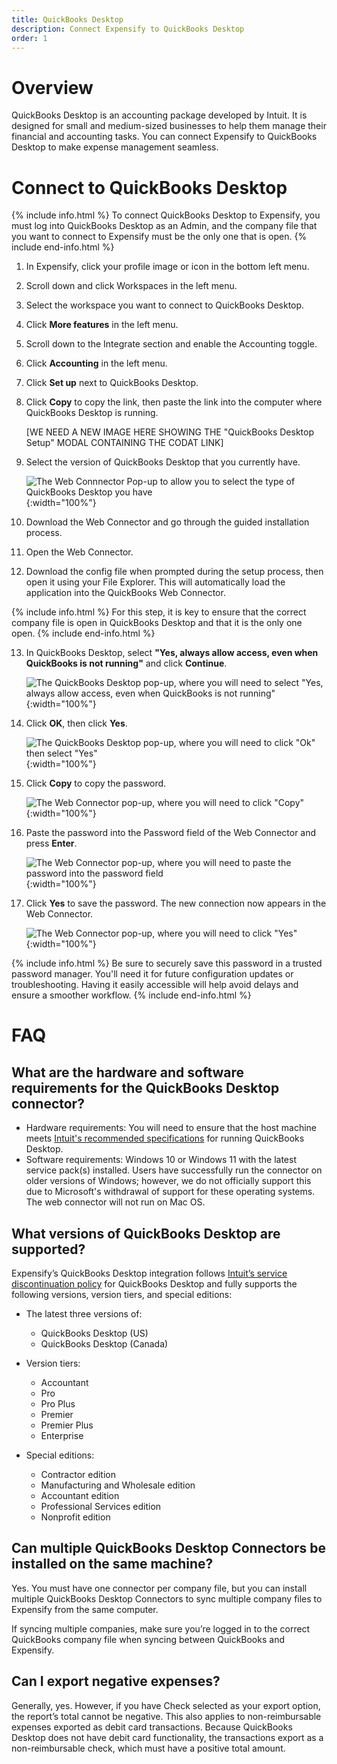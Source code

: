 ```yaml
---
title: QuickBooks Desktop
description: Connect Expensify to QuickBooks Desktop
order: 1
---
```

# Overview
QuickBooks Desktop is an accounting package developed by Intuit. It is designed for small and medium-sized businesses to help them manage their financial and accounting tasks. You can connect Expensify to QuickBooks Desktop to make expense management seamless.

# Connect to QuickBooks Desktop

{% include info.html %}
To connect QuickBooks Desktop to Expensify, you must log into QuickBooks Desktop as an Admin, and the company file that you want to connect to Expensify must be the only one that is open. 
{% include end-info.html %}

1. In Expensify, click your profile image or icon in the bottom left menu.
2. Scroll down and click Workspaces in the left menu.
3. Select the workspace you want to connect to QuickBooks Desktop.
4. Click **More features** in the left menu.
5. Scroll down to the Integrate section and enable the Accounting toggle.
6. Click **Accounting** in the left menu.
7. Click **Set up** next to QuickBooks Desktop.
8. Click **Copy** to copy the link, then paste the link into the computer where QuickBooks Desktop is running.

     [WE NEED A NEW IMAGE HERE SHOWING THE "QuickBooks Desktop Setup" MODAL CONTAINING THE CODAT LINK]

9. Select the version of QuickBooks Desktop that you currently have.

    ![The Web Connnector Pop-up to allow you to select the type of QuickBooks Desktop you have](https://help.expensify.com/assets/images/QBO_desktop_02.png){:width="100%"}

10. Download the Web Connector and go through the guided installation process.
11. Open the Web Connector. 
12. Download the config file when prompted during the setup process, then open it using your File Explorer. This will automatically load the application into the QuickBooks Web Connector. 

{% include info.html %}
For this step, it is key to ensure that the correct company file is open in QuickBooks Desktop and that it is the only one open.
{% include end-info.html %}

13. In QuickBooks Desktop, select **"Yes, always allow access, even when QuickBooks is not running"** and click **Continue**. 

    ![The QuickBooks Desktop pop-up, where you will need to select "Yes, always allow access, even when QuickBooks is not running"](https://help.expensify.com/assets/images/QBO_desktop_04.png){:width="100%"}

14. Click **OK**, then click **Yes**.

    ![The QuickBooks Desktop pop-up, where you will need to click "Ok" then select "Yes"](https://help.expensify.com/assets/images/QBO_desktop_05.png){:width="100%"}

15. Click **Copy** to copy the password.

    ![The Web Connector pop-up, where you will need to click "Copy"](https://help.expensify.com/assets/images/QBO_desktop_06.png){:width="100%"}

16. Paste the password into the Password field of the Web Connector and press **Enter**.

    ![The Web Connector pop-up, where you will need to paste the password into the password field](https://help.expensify.com/assets/images/QBO_desktop_08.png){:width="100%"}

17. Click **Yes** to save the password. The new connection now appears in the Web Connector.

    ![The Web Connector pop-up, where you will need to click "Yes"](https://help.expensify.com/assets/images/QBO_desktop_07.png){:width="100%"}

{% include info.html %}
Be sure to securely save this password in a trusted password manager. You'll need it for future configuration updates or troubleshooting. Having it easily accessible will help avoid delays and ensure a smoother workflow. 
{% include end-info.html %}

# FAQ

## What are the hardware and software requirements for the QuickBooks Desktop connector?

- Hardware requirements: You will need to ensure that the host machine meets [Intuit's recommended specifications](https://quickbooks.intuit.com/learn-support/en-us/help-article/install-products/system-requirements-quickbooks-desktop-2022/L9664spDA_US_en_US) for running QuickBooks Desktop.
- Software requirements: Windows 10 or Windows 11 with the latest service pack(s) installed. Users have successfully run the connector on older versions of Windows; however, we do not officially support this due to Microsoft's withdrawal of support for these operating systems. The web connector will not run on Mac OS.

## What versions of QuickBooks Desktop are supported?

Expensify’s QuickBooks Desktop integration follows [Intuit’s service discontinuation policy](https://quickbooks.intuit.com/learn-support/en-us/help-article/feature-preferences/quickbooks-desktop-service-discontinuation-policy/L17cXxlie_US_en_US) for QuickBooks Desktop and fully supports the following versions, version tiers, and special editions:

- The latest three versions of:

    - QuickBooks Desktop (US)
    - QuickBooks Desktop (Canada)

- Version tiers:

    - Accountant
    - Pro
    - Pro Plus
    - Premier
    - Premier Plus
    - Enterprise

- Special editions:

    - Contractor edition
    - Manufacturing and Wholesale edition
    - Accountant edition
    - Professional Services edition
    - Nonprofit edition

## Can multiple QuickBooks Desktop Connectors be installed on the same machine?

Yes. You must have one connector per company file, but you can install multiple QuickBooks Desktop Connectors to sync multiple company files to Expensify from the same computer. 

If syncing multiple companies, make sure you’re logged in to the correct QuickBooks company file when syncing between QuickBooks and Expensify.

## Can I export negative expenses?

Generally, yes. However, if you have Check selected as your export option, the report’s total cannot be negative. This also applies to non-reimbursable expenses exported as debit card transactions. Because QuickBooks Desktop does not have debit card functionality, the transactions export as a non-reimbursable check, which must have a positive total amount. 

